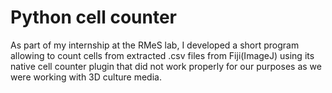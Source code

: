 # Python cell counter
As part of my internship at the RMeS lab, I developed a short program allowing to count cells from extracted .csv files from Fiji(ImageJ) using its native cell counter plugin that did not work properly for our purposes as we were working with 3D culture media.
